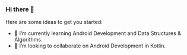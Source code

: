 ### Hi there 👋


Here are some ideas to get you started:

- 🌱 I’m currently learning Android Development and Data Structures & Algorithms.
- 👯 I’m looking to collaborate on Android Development in Kotlin.
